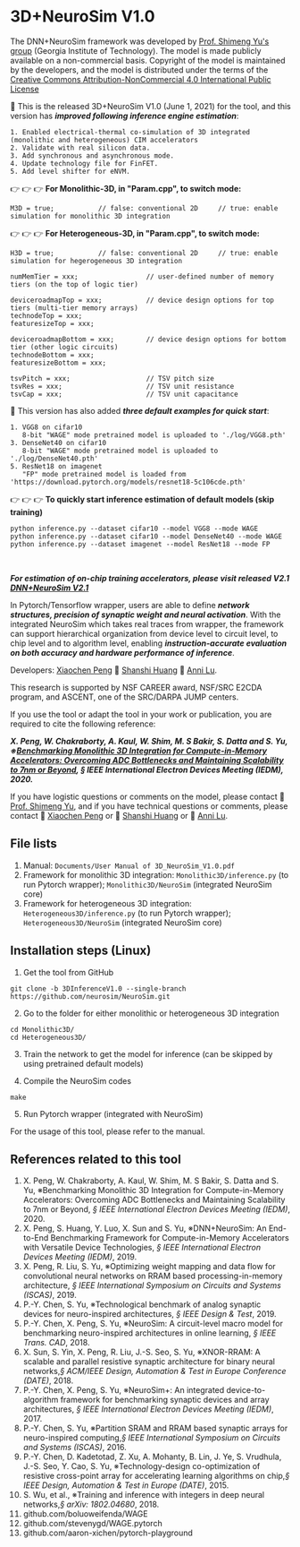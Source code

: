 # 3D+NeuroSim V1.0

The DNN+NeuroSim framework was developed by [Prof. Shimeng Yu's group](https://shimeng.ece.gatech.edu/) (Georgia Institute of Technology). The model is made publicly available on a non-commercial basis. Copyright of the model is maintained by the developers, and the model is distributed under the terms of the [Creative Commons Attribution-NonCommercial 4.0 International Public License](http://creativecommons.org/licenses/by-nc/4.0/legalcode)

:star2: This is the released 3D+NeuroSim V1.0 (June 1, 2021) for the tool, and this version has **_improved following inference engine estimation_**:
```
1. Enabled electrical-thermal co-simulation of 3D integrated (monolithic and heterogeneous) CIM accelerators
2. Validate with real silicon data.
3. Add synchronous and asynchronous mode.
4. Update technology file for FinFET.
5. Add level shifter for eNVM.
```
:point_right: :point_right: :point_right: **For Monolithic-3D, in "Param.cpp", to switch mode:**
```
M3D = true;           // false: conventional 2D     // true: enable simulation for monolithic 3D integration
```
:point_right: :point_right: :point_right: **For Heterogeneous-3D, in "Param.cpp", to switch mode:**
```
H3D = true;           // false: conventional 2D     // true: enable simulation for hegerogeneous 3D integration

numMemTier = xxx;                 // user-defined number of memory tiers (on the top of logic tier)

deviceroadmapTop = xxx;           // device design options for top tiers (multi-tier memory arrays)
technodeTop = xxx;
featuresizeTop = xxx;

deviceroadmapBottom = xxx;        // device design options for bottom tier (other logic circuits)
technodeBottom = xxx;            
featuresizeBottom = xxx;

tsvPitch = xxx;                   // TSV pitch size
tsvRes = xxx;                     // TSV unit resistance
tsvCap = xxx;                     // TSV unit capacitance
```
:star2: This version has also added **_three default examples for quick start_**:
```
1. VGG8 on cifar10 
   8-bit "WAGE" mode pretrained model is uploaded to './log/VGG8.pth'
3. DenseNet40 on cifar10 
   8-bit "WAGE" mode pretrained model is uploaded to './log/DenseNet40.pth'
5. ResNet18 on imagenet 
   "FP" mode pretrained model is loaded from 'https://download.pytorch.org/models/resnet18-5c106cde.pth'
```
:point_right: :point_right: :point_right: **To quickly start inference estimation of default models (skip training)**
```
python inference.py --dataset cifar10 --model VGG8 --mode WAGE
python inference.py --dataset cifar10 --model DenseNet40 --mode WAGE
python inference.py --dataset imagenet --model ResNet18 --mode FP
```

<br/>

**_For estimation of on-chip training accelerators, please visit released V2.1 [DNN+NeuroSim V2.1](https://github.com/neurosim/DNN_NeuroSim_V2.1)_**

In Pytorch/Tensorflow wrapper, users are able to define **_network structures, precision of synaptic weight and neural activation_**. With the integrated NeuroSim which takes real traces from wrapper, the framework can support hierarchical organization from device level to circuit level, to chip level and to algorithm level, enabling **_instruction-accurate evaluation on both accuracy and hardware performance of inference_**.

Developers: [Xiaochen Peng](mailto:xpeng76@gatech.edu) :two_women_holding_hands: [Shanshi Huang](mailto:shuang406@gatech.edu) :two_women_holding_hands: [Anni Lu](mailto:alu75@gatech.edu).

This research is supported by NSF CAREER award, NSF/SRC E2CDA program, and ASCENT, one of the SRC/DARPA JUMP centers.

If you use the tool or adapt the tool in your work or publication, you are required to cite the following reference:

**_X. Peng, W. Chakraborty, A. Kaul, W. Shim, M. S Bakir, S. Datta and S. Yu, ※[Benchmarking Monolithic 3D Integration for Compute-in-Memory Accelerators: Overcoming ADC Bottlenecks and Maintaining Scalability to 7nm or Beyond](https://ieeexplore.ieee.org/abstract/document/9372091), *§ IEEE International Electron Devices Meeting (IEDM)*, 2020._**

If you have logistic questions or comments on the model, please contact :man: [Prof. Shimeng Yu](mailto:shimeng.yu@ece.gatech.edu), and if you have technical questions or comments, please contact :woman: [Xiaochen Peng](mailto:xpeng76@gatech.edu) or :woman: [Shanshi Huang](mailto:shuang406@gatech.edu) or :woman: [Anni Lu](mailto:alu75@gatech.edu).


## File lists
1. Manual: `Documents/User Manual of 3D_NeuroSim_V1.0.pdf`
2. Framework for monolithic 3D integration: `Monolithic3D/inference.py` (to run Pytorch wrapper); `Monolithic3D/NeuroSim` (integrated NeuroSim core)
3. Framework for heterogeneous 3D integration: `Heterogeneous3D/inference.py` (to run Pytorch wrapper); `Heterogeneous3D/NeuroSim` (integrated NeuroSim core)


## Installation steps (Linux)
1. Get the tool from GitHub
```
git clone -b 3DInferenceV1.0 --single-branch https://github.com/neurosim/NeuroSim.git
```

2. Go to the folder for either monolithic or heterogeneous 3D integration
```
cd Monolithic3D/
cd Heterogeneous3D/
```

3. Train the network to get the model for inference (can be skipped by using pretrained default models)

4. Compile the NeuroSim codes
```
make
```

5. Run Pytorch wrapper (integrated with NeuroSim)


For the usage of this tool, please refer to the manual.


## References related to this tool 
1. X. Peng, W. Chakraborty, A. Kaul, W. Shim, M. S Bakir, S. Datta and S. Yu, ※Benchmarking Monolithic 3D Integration for Compute-in-Memory Accelerators: Overcoming ADC Bottlenecks and Maintaining Scalability to 7nm or Beyond, *§ IEEE International Electron Devices Meeting (IEDM)*, 2020.
2. X. Peng, S. Huang, Y. Luo, X. Sun and S. Yu, ※DNN+NeuroSim: An End-to-End Benchmarking Framework for Compute-in-Memory Accelerators with Versatile Device Technologies, *§ IEEE International Electron Devices Meeting (IEDM)*, 2019.
3. X. Peng, R. Liu, S. Yu, ※Optimizing weight mapping and data flow for convolutional neural networks on RRAM based processing-in-memory architecture, *§ IEEE International Symposium on Circuits and Systems (ISCAS)*, 2019.
4. P.-Y. Chen, S. Yu, ※Technological benchmark of analog synaptic devices for neuro-inspired architectures, *§ IEEE Design & Test*, 2019.
5. P.-Y. Chen, X. Peng, S. Yu, ※NeuroSim: A circuit-level macro model for benchmarking neuro-inspired architectures in online learning, *§ IEEE Trans. CAD*, 2018.
6. X. Sun, S. Yin, X. Peng, R. Liu, J.-S. Seo, S. Yu, ※XNOR-RRAM: A scalable and parallel resistive synaptic architecture for binary neural networks,*§ ACM/IEEE Design, Automation & Test in Europe Conference (DATE)*, 2018.
7. P.-Y. Chen, X. Peng, S. Yu, ※NeuroSim+: An integrated device-to-algorithm framework for benchmarking synaptic devices and array architectures, *§ IEEE International Electron Devices Meeting (IEDM)*, 2017.
8. P.-Y. Chen, S. Yu, ※Partition SRAM and RRAM based synaptic arrays for neuro-inspired computing,*§ IEEE International Symposium on Circuits and Systems (ISCAS)*, 2016.
9. P.-Y. Chen, D. Kadetotad, Z. Xu, A. Mohanty, B. Lin, J. Ye, S. Vrudhula, J.-S. Seo, Y. Cao, S. Yu, ※Technology-design co-optimization of resistive cross-point array for accelerating learning algorithms on chip,*§ IEEE Design, Automation & Test in Europe (DATE)*, 2015.
10. S. Wu, et al., ※Training and inference with integers in deep neural networks,*§ arXiv: 1802.04680*, 2018.
11. github.com/boluoweifenda/WAGE
12. github.com/stevenygd/WAGE.pytorch
13. github.com/aaron-xichen/pytorch-playground
